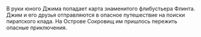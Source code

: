 <!--2016-12-21 21:08:53-->
В руки юного Джима попадает карта знаменитого флибустьера Флинта. Джим и его друзья отправляются в опасное путешествие на поиски пиратского клада. На Острове Сокровищ им пришлось пережить опасные приключения.